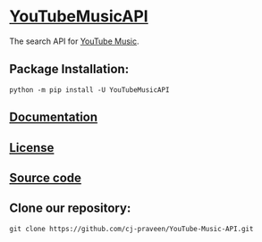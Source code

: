 # [YouTubeMusicAPI](https://pypi.org/project/YouTubeMusicAPI/)

The search API for [YouTube Music](https://music.youtube.com/).

## Package Installation:
```
python -m pip install -U YouTubeMusicAPI
```

## [Documentation](https://youtube-music-api.readthedocs.io/en/latest/)
## [License](https://mit-license.org/)

## [Source code](https://github.com/cj-praveen/YouTube-Music-API/blob/master/src/YouTubeMusicAPI/__init__.py)

## Clone our repository:
```
git clone https://github.com/cj-praveen/YouTube-Music-API.git
```
